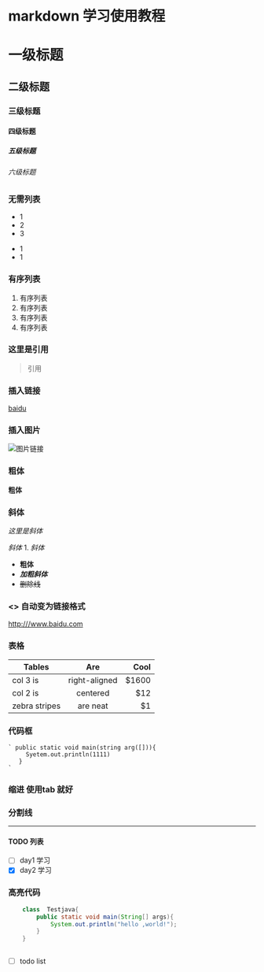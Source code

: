 # markdown 学习使用教程

# 一级标题

## 二级标题

### 三级标题

#### 四级标题

##### 五级标题

###### 六级标题

### 无需列表

- 1
- 2
- 3

* 1
* 1

### 有序列表

1. 有序列表
2. 有序列表
3. 有序列表
4. 有序列表

### 这里是引用

> 引用

### 插入链接

[baidu](http://www.baidu.com)

### 插入图片

![图片链接](G:\图片\相机\-1ad3f04aa3493b09.jpg)

### 粗体

**粗体**

### 斜体

*这里是斜体*

*斜体* 1. _斜体_

- **粗体**
- ***加粗斜体***
- ~~删除线~~

### <> 自动变为链接格式

<http:///www.baidu.com>

### 表格

| Tables        |      Are      |  Cool |
|---------------|:-------------:|------:|
| col 3 is      | right-aligned | $1600 |
| col 2 is      |   centered    |   $12 |
| zebra stripes |   are neat    |    $1 |

### 代码框

    ` public static void main(string arg([])){
         Syetem.out.println(1111)
       }    
    `

### 缩进 使用tab 就好

### 分割线

***

#### TODO 列表

- [ ] day1 学习
- [x] day2 学习

### 高亮代码

```java
    class  Testjava{
        public static void main(String[] args){
            System.out.println("hello ,world!");
        }
    }
  
```

[//]: # (这是注释)

- [ ] todo list